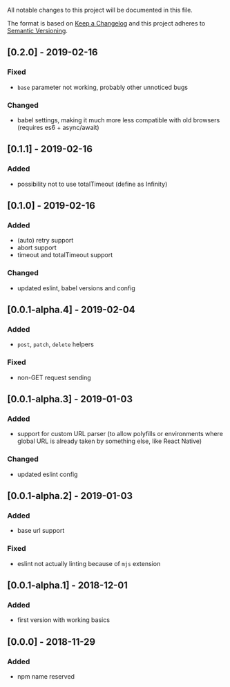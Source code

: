All notable changes to this project will be documented in this file.

The format is based on [Keep a Changelog](http://keepachangelog.com/en/1.0.0/)
and this project adheres to [Semantic Versioning](http://semver.org/spec/v2.0.0.html).

## [0.2.0] - 2019-02-16
### Fixed
- `base` parameter not working, probably other unnoticed bugs

### Changed
- babel settings, making it much more less compatible with old browsers (requires es6 + async/await)

## [0.1.1] - 2019-02-16
### Added
- possibility not to use totalTimeout (define as Infinity)

## [0.1.0] - 2019-02-16
### Added
- (auto) retry support
- abort support
- timeout and totalTimeout support

### Changed
- updated eslint, babel versions and config

## [0.0.1-alpha.4] - 2019-02-04
### Added
- `post`, `patch`, `delete` helpers

### Fixed
- non-GET request sending

## [0.0.1-alpha.3] - 2019-01-03
### Added
- support for custom URL parser (to allow polyfills or environments where global URL is already taken by something else,
like React Native)

### Changed
- updated eslint config

## [0.0.1-alpha.2] - 2019-01-03
### Added
- base url support

### Fixed
- eslint not actually linting because of `mjs` extension

## [0.0.1-alpha.1] - 2018-12-01
### Added
- first version with working basics

## [0.0.0] - 2018-11-29
### Added
- npm name reserved
